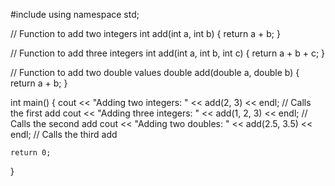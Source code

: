 #include <iostream>
using namespace std;

// Function to add two integers
int add(int a, int b) {
    return a + b;
}

// Function to add three integers
int add(int a, int b, int c) {
    return a + b + c;
}

// Function to add two double values
double add(double a, double b) {
    return a + b;
}

int main() {
    cout << "Adding two integers: " << add(2, 3) << endl;         // Calls the first add
    cout << "Adding three integers: " << add(1, 2, 3) << endl;   // Calls the second add
    cout << "Adding two doubles: " << add(2.5, 3.5) << endl;     // Calls the third add

    return 0;
}
